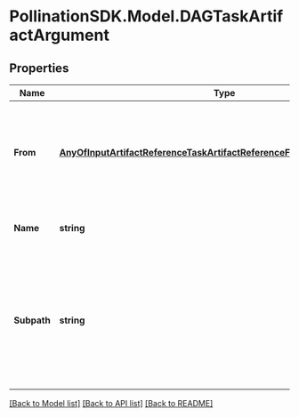 
# PollinationSDK.Model.DAGTaskArtifactArgument

## Properties

Name | Type | Description | Notes
------------ | ------------- | ------------- | -------------
**From** | [**AnyOfInputArtifactReferenceTaskArtifactReferenceFolderArtifactReference**](AnyOfInputArtifactReferenceTaskArtifactReferenceFolderArtifactReference.md) | The previous task or global workflow variable to pull this argument from | 
**Name** | **string** | Name of the argument variable | 
**Subpath** | **string** | Specify this value if your source artifact is a repository and you want to source an artifact from within that directory. | [optional] 

[[Back to Model list]](../README.md#documentation-for-models)
[[Back to API list]](../README.md#documentation-for-api-endpoints)
[[Back to README]](../README.md)


